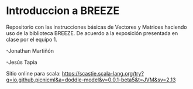# Introduccion a BREEZE

Repositorio con las instrucciones básicas de Vectores y Matrices haciendo uso de la biblioteca BREEZE.
De acuerdo a la exposición presentada en clase por el equipo 1.

-Jonathan Martiñón

-Jesús Tapia

Sitio online para scala:
https://scastie.scala-lang.org/try?g=io.github.picnicml&a=doddle-model&v=0.0.1-beta5&t=JVM&sv=2.13
